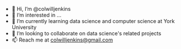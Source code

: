 - 👋 Hi, I’m @colwilljenkins
- 👀 I’m interested in ...
- 🌱 I’m currently learning data science and computer science at York University
- 💞️ I’m looking to collaborate on data science's related projects
- 📫 Reach me at colwilljenkins@gmail.com

<!---
colwilljenkins/colwilljenkins is a ✨ special ✨ repository because its `README.md` (this file) appears on your GitHub profile.
You can click the Preview link to take a look at your changes.
--->
